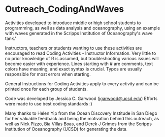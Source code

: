 # Outreach_CodingAndWaves
Activities developed to introduce middle or high school students to programming,
as well as data analysis and oceanography, using an example with waves generated 
in the Scripps Institution of Oceanography's wave tank.'

Instructors, teachers or students wanting to use these activities are encouraged 
to read Coding Activities - Instructor Information. Very little to no prior 
knowledge of R is assumed, but troubleshooting various issues will become 
easier with experience. Lines starting with # are comments, text colors have 
meaning, and exact syntax is crucial. Typos are usually responsible for most 
errors when starting.

General Instructions for Coding Activities apply to every activity and can be 
printed once for each group of students.

Code was developed by Jessica C. Garwood (jgarwood@ucsd.edu)
Efforts were made to use best coding standards :)

Many thanks to Helen Yip from the Ocean Discovery Institude in San Diego for her 
valuable feedback and being the motivation behind this outreach, as well as Nick 
Pizzo, Bia Villas Boas, and Derek J Grimes from the Scripps Institution of 
Oceanography (UCSD) for generating the data.